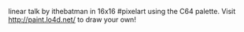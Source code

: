 linear talk by ithebatman in 16x16 #pixelart using the C64 palette. Visit http://paint.lo4d.net/ to draw your own! 